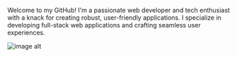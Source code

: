 Welcome to my GitHub! I'm a passionate web developer and tech enthusiast with a knack for creating robust, user-friendly applications. I specialize in developing full-stack web applications and crafting seamless user experiences.



![image alt](https://github.com/AkieshaUX/Loan-System/blob/9847ff27790856b9bd58ff3f2263d1600359bdc7/Screenshot.png)
